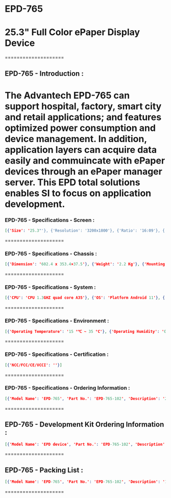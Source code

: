 # EPD-765
25.3" Full Color ePaper Display Device
===
====================
## EPD-765 - Introduction :
The Advantech EPD-765 can support hospital, factory, smart city and retail applications; and features optimized power consumption and device management. In addition, application layers can acquire data easily and commuincate with ePaper devices through an ePaper manager server. This EPD total solutions enables SI to focus on application development.
====================
### EPD-765 - Specifications - Screen :
```json
[{'Size': '25.3"'}, {'Resolution': '3200x1800'}, {'Ratio': '16:09'}, {'Color': '>30k colors (ACeP+, E Ink Gallery Plus Display)'}]
```
====================
### EPD-765 - Specifications - Chassis :
```json
[{'Dimension': '602.4 x 353.4×37.5'}, {'Weight': '2.2 Kg'}, {'Mounting type': 'VESA 100×100 mm'}]
```
====================
### EPD-765 - Specifications - System :
```json
[{'CPU': 'CPU 1.3GHZ quad core A35'}, {'OS': 'Platform Android 11'}, {'RAM /EMMC': 'RAM / ROM 2GB DDR3 / 16GB EMMC'}, {'I/O': 'USB-A, Micro USB, RJ45 (LAN), SD Card'}, {'Wireless': 'Wi-Fi 802.11 a/b/g/n/ac (2.4G/5G)'}, {'Ethernet': '10M/100M'}, {'Power': 'Battery Capacity 18650 Li-batteries *4pcs (Prepared by customers) Power Supply 20V/45W AC/DC Adapor'}]
```
====================
### EPD-765 - Specifications - Environment :
```json
[{'Operating Temperature': '15 °℃ ~ 35 °C'}, {'Operating Humidity': '0% ~ 80%'}, {'Storage Temperature': '-25 ℃ ~50 °C'}, {'Storage Humidity': '0%~80%'}]
```
====================
### EPD-765 - Specifications - Certification :
```json
[{'NCC/FCC/CE/VCCI': ''}]
```
====================
### EPD-765 - Specifications - Ordering Information :
```json
[{'Model Name': 'EPD-765', 'Part No.': 'EPD-765-102', 'Description': '25.3" ACeP ePaper display device solution in Wi-Fi without battery'}]
```
====================
## EPD-765 - Development Kit Ordering Information :
```json
[{'Model Name': 'EPD device', 'Part No.': 'EPD-765-102', 'Description': '25.3" ACeP ePaper display device solution in Wi-Fi without battery'}, {'Model Name': 'DeviceOn/ePaper Server', 'Part No.': 'ARK-1123H-EP2A2 for Entry', 'Description': 'Ubuntu 20.4/1T HD/8G RAM with ePaper Manager Software featuring 100 x device licenses'}]
```
====================
## EPD-765 - Packing List :
```json
[{'Model Name': 'EPD-765', 'Part No.': 'EPD-765-102', 'Description': '1. 25.3" ACeP ePaper display device solution in Wi-Fi without battery 2. 20V/45W AC/DC Adaptor'}]
```
====================
